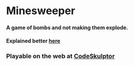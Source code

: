 # Minesweeper 
#### A game of bombs and not making them explode.
#### Explained better [here](http://www.freeminesweeper.org/help/minehelpinstructions.html)
### Playable on the web at [CodeSkulptor](https://py3.codeskulptor.org/#user303_dglL2Y8PRAHmHnO.py)
